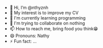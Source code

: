 - 👋 Hi, I’m @nthyznh
- 👀 My interest is to improve my CV
- 🌱 I'm currently learning programming
- 💞️ I'm trying to collaborate on nothing
- 📫 How to reach me, bring food you think😁
- 😄 Pronouns: Nathy
- ⚡ Fun fact: ...

<!---
nthyznh/nthyznh is a ✨ special ✨ repository because its `README.md` (this file) appears on your GitHub profile.
You can click the Preview link to take a look at your changes.
--->
